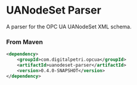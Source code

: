 UANodeSet Parser
================

A parser for the OPC UA UANodeSet XML schema.

### From Maven
```xml
<dependency>
    <groupId>com.digitalpetri.opcua</groupId>
    <artifactId>uanodeset-parser</artifactId>
    <version>0.4.0-SNAPSHOT</version>
</dependency>
```
